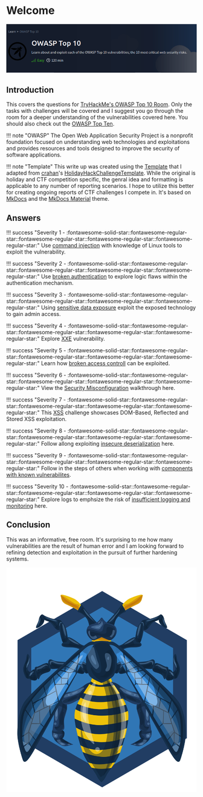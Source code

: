 # Welcome

![Group photo](./img/misc/OWASP10.png)

## Introduction

This covers the questions for [TryHackMe's OWASP Top 10 Room](https://tryhackme.com/room/owasptop10). Only the tasks with challenges will be covered and I suggest you go through the room for a deeper understanding of the vulnerabilities covered here. You should also check out the [OWASP Top Ten](https://owasp.org/www-project-top-ten/). 

!!! note "OWASP"
    The Open Web Application Security Project is a nonprofit foundation focused on understanding web technologies and exploitations and provides resources and tools designed to improve the security of software applications.

!!! note "Template"
    This write up was created using the [Template](https://github.com/knight-scott/WriteUpTemplate) that I adapted from [crahan](https://github.com/crahan)'s [HolidayHackChallengeTemplate](https://github.com/crahan/HolidayHackChallengeTemplate/). While the original is holiday and CTF competition specific, the genral idea and formatting is applicable to any number of reporting scenarios. I hope to utilize this better for creating ongoing reports of CTF challenges I compete in. It's based on [MkDocs](https://www.mkdocs.org/) and the [MkDocs Material](https://squidfunk.github.io/mkdocs-material/) theme.

## Answers

!!! success "Severity 1 - :fontawesome-solid-star::fontawesome-regular-star::fontawesome-regular-star::fontawesome-regular-star::fontawesome-regular-star:"
    Use [command injection](./objectives/o1.md) with knowledge of Linux tools to exploit the vulnerability.

!!! success "Severity 2 - :fontawesome-solid-star::fontawesome-regular-star::fontawesome-regular-star::fontawesome-regular-star::fontawesome-regular-star:"
    Use [broken authentication](./objectives/o2.md) to explore logic flaws within the authentication mechanism.

!!! success "Severity 3 - :fontawesome-solid-star::fontawesome-regular-star::fontawesome-regular-star::fontawesome-regular-star::fontawesome-regular-star:"
    Using [sensitive data exposure](./objectives/o3.md) exploit the exposed technology to gain admin access.

!!! success "Severity 4 - :fontawesome-solid-star::fontawesome-regular-star::fontawesome-regular-star::fontawesome-regular-star::fontawesome-regular-star:"
    Explore [XXE](./objectives/o4.md) vulnerability.

!!! success "Severity 5 - :fontawesome-solid-star::fontawesome-regular-star::fontawesome-regular-star::fontawesome-regular-star::fontawesome-regular-star:"
    Learn how [broken access controll](./objectives/o5.md) can be exploited.

!!! success "Severity 6 - :fontawesome-solid-star::fontawesome-regular-star::fontawesome-regular-star::fontawesome-regular-star::fontawesome-regular-star:"
    View the [Security Misconfiguration](./objectives/o6.md) walkthrough here.

!!! success "Severity 7 - :fontawesome-solid-star::fontawesome-regular-star::fontawesome-regular-star::fontawesome-regular-star::fontawesome-regular-star:"
    This [XSS](./objectives/o7.md) challenge showcases DOM-Based, Reflected and Stored XSS exploitation.

!!! success "Severity 8 - :fontawesome-solid-star::fontawesome-regular-star::fontawesome-regular-star::fontawesome-regular-star::fontawesome-regular-star:"
    Follow allong exploiting [insecure deserialization](./objectives/o8.md) here.

!!! success "Severity 9 - :fontawesome-solid-star::fontawesome-regular-star::fontawesome-regular-star::fontawesome-regular-star::fontawesome-regular-star:"
    Follow in the steps of others when working with [components with known vulnerabilites](./objectives/o9.md).

!!! success "Severity 10 - :fontawesome-solid-star::fontawesome-regular-star::fontawesome-regular-star::fontawesome-regular-star::fontawesome-regular-star:"
    Explore logs to emphsize the risk of [insufficient logging and monitoring](./objectives/o10.md) here.

## Conclusion

This was an informative, free room. It's surprising to me how many vulnerabilities are the result of human error and I am looking forward to refining detection and exploitation in the pursuit of further hardening systems.

![Group photo](./img/misc/owasptop10.svg)
